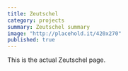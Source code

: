 ```yaml
---
title: Zeutschel
category: projects
summary: Zeutschel summary
image: "http://placehold.it/420x270"
published: true
---
```


This is the actual Zeutschel page.
